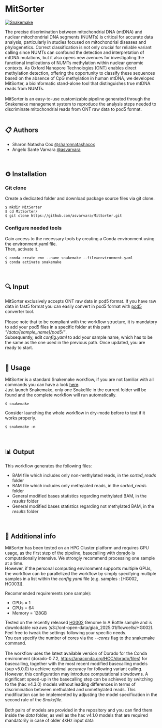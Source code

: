 # MitSorter

[![Snakemake](https://img.shields.io/badge/snakemake-≥8.4.4-brightgreen.svg)](https://snakemake.bitbucket.io)

The precise discrimination between mitochondrial DNA (mtDNA) and nuclear mitochondrial DNA segments (NUMTs) is critical for accurate data analysis, particularly in studies focused on mitochondrial diseases and phylogenetics. Correct classification is not only crucial for reliable variant calling since NUMTs can confound the detection and interpretation of mtDNA mutations, but it also opens new avenues for investigating the functional implications of NUMTs methylation within nuclear genomic contexts. As Oxford Nanopore Technologies (ONT) enables direct methylation detection, offering the opportunity to classify these sequences based on the absence of CpG methylation in human mtDNA, we developed MitSorter, a bioinformatic stand-alone tool that distinguishes true mtDNA reads from NUMTs. 
<br/>
<br/>
MitSorter is an easy-to-use customizable pipeline generated through the Snakemake management system to reproduce the analysis steps needed to discriminate mitochondrial reads from ONT raw data to pod5 format.
<br/>
<br/>

##  📋  Authors

* Sharon Natasha Cox [@sharonnatashacox](https://github.com/sharonnatashacox)
* Angelo Sante Varvara [@asvarvara](https://github.com/asvarvara)
<br/>

##  ⚙️  Installation

### Git clone

Create a dedicated folder and download package source files via git clone.

```
$ mkdir MitSorter
$ cd MitSorter/
$ git clone https://github.com/asvarvara/MitSorter.git
```

### Configure needed tools

Gain access to the necessary tools by creating a Conda environment using the environment.yaml file.
<br/>
Then, activate it.

```
$ conda create env --name snakemake --file=environment.yaml
$ conda activate snakemake
```
<br/>

##  🔍  Input

MitSorter exclusively accepts ONT raw data in pod5 format. If you have raw data in fast5 format you can easily convert in pod5 format with [pod5](https://github.com/nanoporetech/pod5-file-format) converter tool.
<br/>
<br/>
Please note that to be compliant with the workflow structure, it is mandatory to add your pod5 files in a specific folder at this path *"/data/[sample_name]/pod5/"*.
<br/>
Subsequently, edit *config.yaml* to add your sample name, which has to be the same as the one used in the previous path. Once updated, you are ready to start.
<br/>
<br/>

##  🔧  Usage

MitSorter is a standard Snakemake workflow, if you are not familiar with all commands you can have a look [here](https://snakemake.readthedocs.io/en/stable/executing/cli.html#all-options).
<br/>
Just launch Snakemake, only one Snakefile in the current folder will be found and the complete workflow will run automatically.
```
$ snakemake
```
Consider launching the whole workflow in dry-mode before to test if it works properly.
```
$ snakemake -n
```
<br/>

##  📊  Output

This workflow generates the following files:
- BAM file which includes only non-methylated reads, in the *sorted_reads* folder
- BAM file which includes only methylated reads, in the *sorted_reads* folder
- General modified bases statistics regarding methylated BAM, in the *results* folder
- General modified bases statistics regarding not methylated BAM, in the *results* folder
<br/>

##  📌  Additional info

MitSorter has been tested on an HPC Cluster platform and requires GPU usage, as the first step of the pipeline, basecalling with [dorado](https://github.com/nanoporetech/dorado) is computationally intensive. We strongly recommend processing one sample at a time. 
<br/>
However, if the personal computing environment  supports multiple GPUs, the workflow can be parallelized the workflow by simply specifying multiple samples in a list within the *config.yaml* file (e.g. samples : [HG002, HG003]).
<br/>

Recommended requirements (one sample):

+ GPUs = 1
+ CPUs = 64
+ Memory = 128GB

Tested on the recently released [HG002](https://labs.epi2me.io/giab-2025.01/) Genome In A Bottle sample and is downlodable *via* aws (s3://ont-open-data/giab_2025.01/flowcells/HG002). Feel free to tweak the settings following your specific needs.
<br/>
You can specify the number of cores via the *--cores* flag to the snakemake command.
<br/>
<br/>
The workflow uses the latest available version of Dorado for the Conda environment (dorado-0.7.2, https://anaconda.org/HCC/dorado/files) for basecalling, together with the most recent modified basecalling models (sup v5.0.0) to achieve optimal accuracy for following variant calling. 
<br/>
However, this configuration may introduce computational slowdowns. A significant speed-up in the basecalling step can be achieved by switching to the (hac v4.3.0) models without leading differences in terms of discrimination between methulated and unmethylated reads. This modification can be implemented by adjusting the model specification in the second rule of the *Snakefile*.
<br/>
<br/>
Both pairs of models are provided in the repository and you can find them inside the *data* folder, as well as the hac v4.1.0 models that are required mandatorily in case of older 4kHz input data
